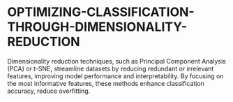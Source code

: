 # OPTIMIZING-CLASSIFICATION-THROUGH-DIMENSIONALITY-REDUCTION
Dimensionality reduction techniques, such as Principal Component Analysis (PCA) or t-SNE, streamline datasets by reducing redundant or irrelevant features, improving model performance and interpretability. By focusing on the most informative features, these methods enhance classification accuracy, reduce overfitting.
